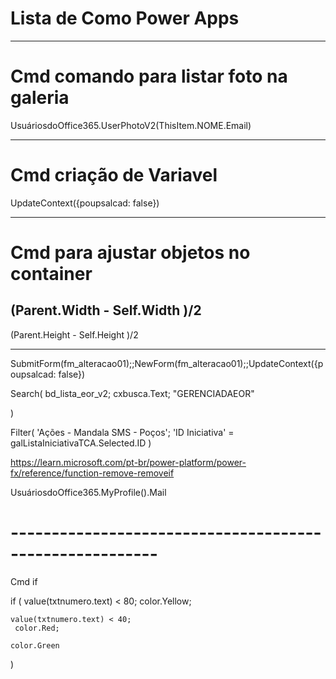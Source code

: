 # Lista de Como Power Apps
-----------------------------------------------------

# Cmd comando para listar foto na galeria

UsuáriosdoOffice365.UserPhotoV2(ThisItem.NOME.Email)

-----------------------------------------------------

# Cmd criação de Variavel 

UpdateContext({poupsalcad: false})

------------------------------------------------------

# Cmd para ajustar objetos no container 

(Parent.Width - Self.Width )/2
-------------------------------------------------------
(Parent.Height - Self.Height )/2

------------------------------------------------------

SubmitForm(fm_alteracao01);;NewForm(fm_alteracao01);;UpdateContext({poupsalcad: false})

Search(
    bd_lista_eor_v2;
    cxbusca.Text;
    "GERENCIADAEOR"
    
)

Filter(
    'Ações - Mandala SMS - Poços';
    'ID Iniciativa' = galListaIniciativaTCA.Selected.ID
)

https://learn.microsoft.com/pt-br/power-platform/power-fx/reference/function-remove-removeif

UsuáriosdoOffice365.MyProfile().Mail

# --------------------------------------------------------
Cmd if

if ( 
    value(txtnumero.text) < 80; 
     color.Yellow;

    value(txtnumero.text) < 40; 
     color.Red;
   
    color.Green
)


